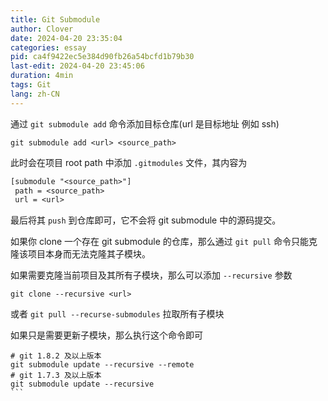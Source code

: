 ```yaml
---
title: Git Submodule
author: Clover
date: 2024-04-20 23:35:04
categories: essay
pid: ca4f9422ec5e384d90fb26a54bcfd1b79b30
last-edit: 2024-04-20 23:45:06
duration: 4min
tags: Git
lang: zh-CN
---
```


通过 `git submodule add` 命令添加目标仓库(url 是目标地址 例如 ssh)

```shell
git submodule add <url> <source_path>
```

此时会在项目 root path 中添加 `.gitmodules` 文件，其内容为

```txt
[submodule "<source_path>"]
 path = <source_path>
 url = <url>
```

最后将其 `push` 到仓库即可，它不会将 git submodule 中的源码提交。

如果你 clone 一个存在 git submodule 的仓库，那么通过 `git pull` 命令只能克隆该项目本身而无法克隆其子模块。

如果需要克隆当前项目及其所有子模块，那么可以添加 `--recursive` 参数

```shell
git clone --recursive <url>
```

或者 `git pull --recurse-submodules` 拉取所有子模块

如果只是需要更新子模块，那么执行这个命令即可

````shell
# git 1.8.2 及以上版本
git submodule update --recursive --remote
# git 1.7.3 及以上版本
git submodule update --recursive
```
